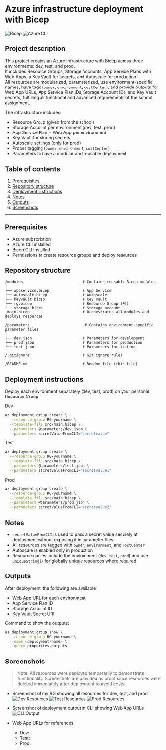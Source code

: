 # Azure infrastructure deployment with Bicep 

![Bicep](https://img.shields.io/badge/Bicep-azure-blue)
![Azure CLI](https://img.shields.io/badge/Azure%20CLI-azure-blue)

## Project description 

This project creates an Azure infrastructure with Bicep across three environments: dev, test, and prod.  
It includes Resource Groups, Storage Accounts, App Service Plans with Web Apps, a Key Vault for secrets, and Autoscale for production.  
All resources are modularized, parameterized, use environment-specific names, have tags (`owner`, `environment`, `costCenter`), and provide outputs for Web App URLs, App Service Plan IDs, Storage Account IDs, and Key Vault secrets, fulfilling all functional and advanced requirements of the school assignment.

The infrastructure includes: 
- Resource Group (given from the school)
- Storage Account per environment (dev, test, prod)
- App Service Plan + Web App per environment 
- Key Vault for storing secrets 
- Autoscale settings (only for prod)
- Proper tagging (`owner`, `environment`, `costCenter`)
- Parameters to have a modular and reusable deployment


## Table of contents
1. [Prerequisites](#prerequisites)  
2. [Repository structure](#repository-structure)  
3. [Deployment instructions](#deployment-instructions)  
4. [Notes](#notes)  
5. [Outputs](#outputs)  
6. [Screenshots](#screenshots)  

---

## Prerequisites 
- Azure subscription
- Azure CLI installed
- Bicep CLI installed 
- Permissions to create resource groups and deploy resources

## Repository structure 

```text
/modules                           # Contains reusable Bicep modules
│
├── appservice.bicep               # App Service 
├── autoscale.bicep                # Autoscale
├── keyvault.bicep                 # Key Vault
├── rg.bicep                       # Resource Group (RG)
└── storage.bicep                  # Storage account 
 main.bicep                        # Orchestrates all modules and deploys resources

/parameters                         # Contains environment-specific parameter files
│
├── dev.json                       # Parameters for development
├── prod.json                      # Parameters for production
└── test.json                      # Parameters for testing

/.gitignore                        # Git ignore rules               

/README.md                         # Readme file (this file)
```

## Deployment instructions 

Deploy each environment separately (dev, test, prod) on your personal Resource Group 

Dev

```bash
az deployment group create \
  --resource-group RG-yourname \
  --template-file src/main.bicep \
  --parameters @parameters/dev.json \
  --parameters secretValueFromCLI="secretvalue"
```

Test

```bash
az deployment group create \
  --resource-group RG-yourname \
  --template-file src/main.bicep \
  --parameters @parameters/test.json \
  --parameters secretValueFromCLI="secretvalue1"
```

Prod

```bash
az deployment group create \
  --resource-group RG-yourname \
  --template-file src/main.bicep \
  --parameters @parameters/prod.json \
  --parameters secretValueFromCLI="secretvalue2"
```

## Notes 
- `secretValueFromCLI` is used to pass a secret value securely at deployment without exposing it in parameter files
- All resources are tagged with `owner`, `environment`, and `costCenter`
- Autoscale is enabled only in production
- Resource names include the environment (`dev`, `test`, `prod`) and use `uniqueString()` for globally unique resources where required

## Outputs 
After deployment, the following are available 
- Web App URL for each environment 
- App Service Plan ID
- Storage Account ID
- Key Vault Secret URI

Command to show the outputs: 
```bash
az deployment group show \
  --resource-group RG-yourname \
  --name <deployment-name> \
  --query properties.outputs
```

## Screenshots

> Note: All resources were deployed temporarily to demonstrate functionality. Screenshots are provided as proof since resources were deleted immediately after deployment to avoid costs.

- Screenshot of my RG showing all resources for dev, test, and prod 
![Dev Resources]()
![Test Resources]()
![Prod Resources]()

- Screenshot of deployment output in CLI showing Web App URLs 
![CLI Output]()

- Web App URLs for references: 
    - Dev: 
    - Test: 
    - Prod: 